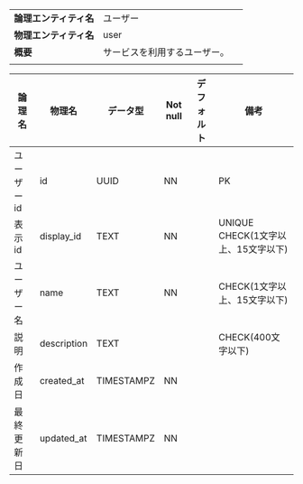||||
|:-|:-|---|
|**論理エンティティ名**|ユーザー|
|**物理エンティティ名**|user|
|**概要**|サービスを利用するユーザー。|
|||

|論理名|物理名|データ型|Not null|デフォルト|備考|
|---|---|---|---|---|---|
|ユーザーid|id|UUID|NN||PK|
|表示id|display_id|TEXT|NN||UNIQUE<br>CHECK(1文字以上、15文字以下)|
|ユーザー名|name|TEXT|NN||CHECK(1文字以上、15文字以下)|
|説明|description|TEXT|||CHECK(400文字以下)|
|作成日|created_at|TIMESTAMPZ|NN|||
|最終更新日|updated_at|TIMESTAMPZ|NN||
